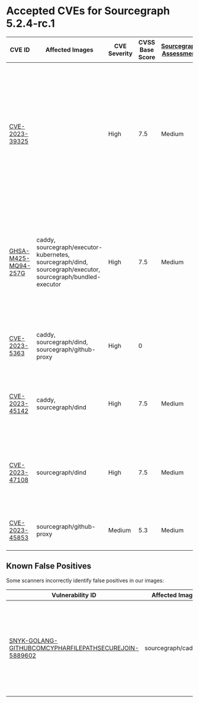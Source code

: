 # Accepted CVEs for Sourcegraph 5.2.4-rc.1

| CVE ID                                                                    | Affected Images                                                                                              | CVE Severity | CVSS Base Score | [Sourcegraph Assessment](../../../engineering/dev/policies/vulnerability-management-policy.md#severity-levels) | CVSS Environmental Score                                                          | Details                                                                                                                                                                                                                                                      |
| ------------------------------------------------------------------------- | ------------------------------------------------------------------------------------------------------------ | ------------ | --------------- | -------------------------------------------------------------------------------------------------------------- | --------------------------------------------------------------------------------- | ------------------------------------------------------------------------------------------------------------------------------------------------------------------------------------------------------------------------------------------------------------ |
| [CVE-2023-39325](https://nvd.nist.gov/vuln/detail/CVE-2023-39325)         |                                                                                                              | High         | 7.5             | Medium                                                                                                         | 4.7                                                                               | The services that are vulnerable to this issue are typically not exposed on the internet. The likelihood of exploitation is low and this does not have a significant impact on the security of the instance. The issue is not present in Sourcegraph itself. |
| [GHSA-M425-MQ94-257G](https://github.com/grpc/grpc-go)                    | caddy, sourcegraph/executor-kubernetes, sourcegraph/dind, sourcegraph/executor, sourcegraph/bundled-executor | High         | 7.5             | Medium                                                                                                         | 5                                                                                 | We are not vulnerable to 'gRPC-Go HTTP/2 Rapid Reset vulnerability' because we do not expose these service directly to the internet and only reacheable through direct access to the infrastructure.                                                         |
| [CVE-2023-5363](http://www.openwall.com/lists/oss-security/2023/10/24/1)  | caddy, sourcegraph/dind, sourcegraph/github-proxy                                                            | High         | 0               |                                                                                                                | NVD had no metrics available at this time (or returned non-200 response for CVE). | We are not vuln for 'openssl: Incorrect cipher key and IV length processing' because.                                                                                                                                                                        |
| [CVE-2023-45142](https://access.redhat.com/security/cve/CVE-2023-45142)   | caddy, sourcegraph/dind                                                                                      | High         | 7.5             | Medium                                                                                                         | 4.7                                                                               | Sourcegarph is not vulnerable since the affected package is not exposed directly to the internet.                                                                                                                                                            |
| [CVE-2023-47108](https://access.redhat.com/security/cve/CVE-2023-47108)   | sourcegraph/dind                                                                                             | High         | 7.5             | Medium                                                                                                         | 4.7                                                                               | We are not vuln for 'opentelemetry-go-contrib: DoS vulnerability in otelgrpc due to unbound cardinality metrics' because.                                                                                                                                    |
| [CVE-2023-45853](https://access.redhat.com/security/cve/CVE-2023-45853#cve-cvss-v3) | sourcegraph/github-proxy                                                                                     | Medium     | 5.3               | Medium                                                                                                               | 5.3  | The affected package is not exposed directly to the internet                                                                                                                                     |

## Known False Positives

Some scanners incorrectly identify false positives in our images:

| Vulnerability ID                                                                                                                             | Affected Images      | Note                                                                                                                          |
| -------------------------------------------------------------------------------------------------------------------------------------------- | -------------------- | ----------------------------------------------------------------------------------------------------------------------------- |
| [SNYK-GOLANG-GITHUBCOMCYPHARFILEPATHSECUREJOIN-5889602](https://security.snyk.io/vuln/SNYK-GOLANG-GITHUBCOMCYPHARFILEPATHSECUREJOIN-5889602) | sourcegraph/cadvisor | This potential security issue only affects `filepath-securejoin` when used on Windows - all Sourcegraph deployments use Linux |
